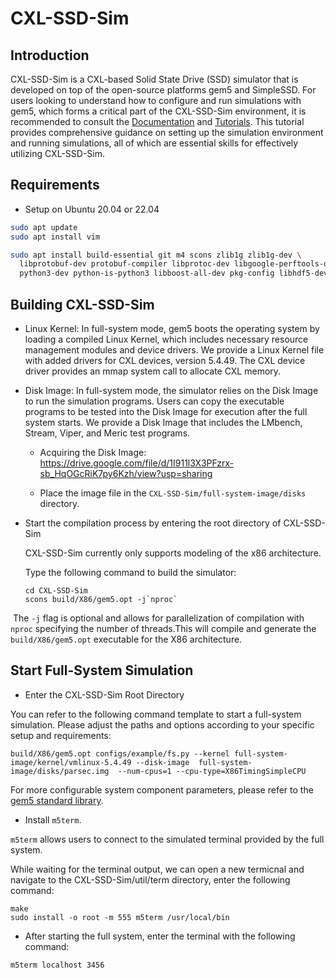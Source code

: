 # CXL-SSD-Sim

## Introduction

CXL-SSD-Sim is a CXL-based Solid State Drive (SSD) simulator that is developed on top of the open-source platforms gem5 and SimpleSSD. For users looking to understand how to configure and run simulations with gem5, which forms a critical part of the CXL-SSD-Sim environment, it is recommended to consult the [Documentation](http://www.gem5.org/Documentation) and [Tutorials](http://www.gem5.org/Tutorials). This tutorial provides comprehensive guidance on setting up the simulation environment and running simulations, all of which are essential skills for effectively utilizing CXL-SSD-Sim.

## Requirements

- Setup on Ubuntu 20.04 or 22.04

```bash
sudo apt update
sudo apt install vim

sudo apt install build-essential git m4 scons zlib1g zlib1g-dev \
  libprotobuf-dev protobuf-compiler libprotoc-dev libgoogle-perftools-dev \
  python3-dev python-is-python3 libboost-all-dev pkg-config libhdf5-dev libpng-dev
```

## Building CXL-SSD-Sim

- Linux Kernel: In full-system mode, gem5 boots the operating system by loading a compiled Linux Kernel, which includes necessary resource management modules and device drivers.  We provide a Linux Kernel file with added drivers for CXL devices, version 5.4.49.  The CXL device driver provides an mmap system call to allocate CXL memory.

- Disk Image: In full-system mode, the simulator relies on the Disk Image to run the simulation programs.   Users can copy the executable programs to be tested into the Disk Image for execution after the full system starts.   We provide a Disk Image that includes the LMbench, Stream, Viper, and Meric test programs. 

  - Acquiring the Disk Image:  https://drive.google.com/file/d/1I911l3X3PFzrx-sb_HqOGcRiK7py6Kzh/view?usp=sharing

  - Place the image file in the `CXL-SSD-Sim/full-system-image/disks` directory. 

- Start the compilation process by entering the root directory of CXL-SSD-Sim

  CXL-SSD-Sim currently only supports modeling of the x86 architecture.

  Type the following command to build the simulator:

  ```
  cd CXL-SSD-Sim
  scons build/X86/gem5.opt -j`nproc`
  ```

​	The `-j` flag is optional and allows for parallelization of compilation with `nproc` specifying the number of threads.
​	This will compile and generate the `build/X86/gem5.opt` executable for the X86 architecture.

## Start Full-System Simulation 

- Enter the CXL-SSD-Sim Root Directory

You can refer to the following command template to start a full-system simulation.  Please adjust the paths and options according to your specific setup and requirements:

```
build/X86/gem5.opt configs/example/fs.py --kernel full-system-image/kernel/vmlinux-5.4.49 --disk-image  full-system-image/disks/parsec.img  --num-cpus=1 --cpu-type=X86TimingSimpleCPU 
```

For more configurable system component parameters, please refer to the [gem5 standard library](https://www.gem5.org/documentation/gem5-stdlib/overview). 

- Install `m5term`.

`m5term` allows users to connect to the simulated terminal provided by the full system. 

While waiting for the terminal output, we can open a new termicnal and navigate to the CXL-SSD-Sim/util/term directory, enter the following command:  

```
make
sudo install -o root -m 555 m5term /usr/local/bin
```

- After starting the full system, enter the terminal with the following command:

```
m5term localhost 3456
```



